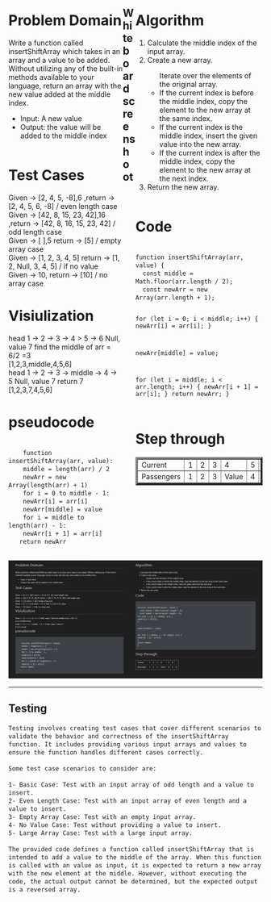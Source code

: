 <div style="float: left; width: 45%;">
<h1> Problem Domain </h1>
<p>Write a function called insertShiftArray which takes in an array and a value to be added. Without utilizing any of the built-in methods available to your language, return an array with the new value added at the middle index.</p>
<ul> <li>Input: A new value</li>
<li> Output: the value will be added to the middle index</li>
 </ul> </div>

<div style="float: right; width: 50%;">
<h1> Algorithm </h1>
<ol>
<li>Calculate the middle index of the input array.</li>
 <li>Create a new array.</li>
<ul>Iterate over the elements of the original array.
<li> If the current index is before the middle index, copy the element to the new array at the same index.</li>
<li>If the current index is the middle index, insert the given value into the new array.</li>
<li>If the current index is after the middle index, copy the element to the new array at the next index.</li>
</ul>
<li>Return the new array.</li>
<ol>
</div>

<div style="float: left; width: 45%;">
<h1> Test Cases </h1>
Given -> [2, 4, 5, -8],6 ,return ->  [2, 4, 5, 6, -8] / even length case
<br/>
Given -> [42, 8, 15, 23, 42],16 ,return -> [42, 8, 16, 15, 23, 42] / odd length case
<br/>
Given -> [ ],5 return ->  [5] / empty array case
<br/>
Given -> [1, 2, 3, 4, 5] return ->  [1, 2, Null, 3, 4, 5] / if no value
<br/>
Given -> 10, return ->  [10] / no array case
</div>

<div style="float: right; width: 50%;">
<h1> Code </h1>
 <pre><code>
function insertShiftArray(arr, value) {
  const middle = Math.floor(arr.length / 2);
  const newArr = new Array(arr.length + 1);

  for (let i = 0; i < middle; i++) {
    newArr[i] = arr[i];
  }

  newArr[middle] = value;

  for (let i = middle; i < arr.length; i++) {
    newArr[i + 1] = arr[i];
  }
  return newArr;
}
 </pre></code>
</div>

<div style="float: left; width: 45%;">
<h1> Visiulization </h1>
head 1 -> 2 -> 3 -> 4 > 5 -> 6 Null, value 7 find the middle of arr = 6/2 =3<br/>
[1,2,3,middle,4,5,6]<br/>
head 1 -> 2 -> 3 -> middle -> 4 -> 5 Null, value 7 return 7 <br/>
[1,2,3,7,4,5,6]

</div>
<div style="float: left; width: 45%;">
<h1> pseudocode </h1>
 <pre><code>
    function insertShiftArray(arr, value):
    middle = length(arr) / 2 
    newArr = new Array(length(arr) + 1)
    for i = 0 to middle - 1:
    newArr[i] = arr[i]
    newArr[middle] = value
    for i = middle to length(arr) - 1:
    newArr[i + 1] = arr[i]
   return newArr
 </pre></code>
</div>

<div style="float: right; width: 50%;">
<h1> Step through </h1>
<table border='4'>
        <tbody>
            <tr>
                <td>Current</td>
                <td>1</td>
                <td>2</td>
                <td>3</td>
                <td>4</td>
                <td>5</td>
                <td>6</td>
            </tr>
            <tr>
                <td>Passengers</td>
                <td>1</td>
                <td>2</td>
                <td>3</td>
                <td>Value</td>
                <td>4</td>
                <td>5</td>
                <td>6</td>
            </tr>
        </tbody>
    </table>
</div

------------------------

 ## Whiteboard screenshoot 
<img src='../Assests/Screenshot%202023-06-14%20073156.png'/>

------------------------

## Testing
```
Testing involves creating test cases that cover different scenarios to validate the behavior and correctness of the insertShiftArray function. It includes providing various input arrays and values to ensure the function handles different cases correctly.

Some test case scenarios to consider are:

1- Basic Case: Test with an input array of odd length and a value to insert.
2- Even Length Case: Test with an input array of even length and a value to insert.
3- Empty Array Case: Test with an empty input array.
4- No Value Case: Test without providing a value to insert.
5- Large Array Case: Test with a large input array.

The provided code defines a function called insertShiftArray that is intended to add a value to the middle of the array. When this function is called with an value as input, it is expected to return a new array with the new element at the middle. However, without executing the code, the actual output cannot be determined, but the expected output is a reversed array.
```



